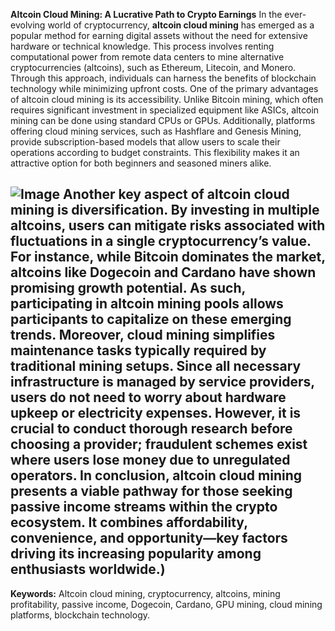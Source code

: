 **Altcoin Cloud Mining: A Lucrative Path to Crypto Earnings**
In the ever-evolving world of cryptocurrency, **altcoin cloud mining** has emerged as a popular method for earning digital assets without the need for extensive hardware or technical knowledge. This process involves renting computational power from remote data centers to mine alternative cryptocurrencies (altcoins), such as Ethereum, Litecoin, and Monero. Through this approach, individuals can harness the benefits of blockchain technology while minimizing upfront costs.
One of the primary advantages of altcoin cloud mining is its accessibility. Unlike Bitcoin mining, which often requires significant investment in specialized equipment like ASICs, altcoin mining can be done using standard CPUs or GPUs. Additionally, platforms offering cloud mining services, such as Hashflare and Genesis Mining, provide subscription-based models that allow users to scale their operations according to budget constraints. This flexibility makes it an attractive option for both beginners and seasoned miners alike.

![Image](https://github.com/user-attachments/assets/d7419ec9-dc67-403f-bf28-8faea5f1f74f)
Another key aspect of altcoin cloud mining is diversification. By investing in multiple altcoins, users can mitigate risks associated with fluctuations in a single cryptocurrency’s value. For instance, while Bitcoin dominates the market, altcoins like Dogecoin and Cardano have shown promising growth potential. As such, participating in altcoin mining pools allows participants to capitalize on these emerging trends.
Moreover, cloud mining simplifies maintenance tasks typically required by traditional mining setups. Since all necessary infrastructure is managed by service providers, users do not need to worry about hardware upkeep or electricity expenses. However, it is crucial to conduct thorough research before choosing a provider; fraudulent schemes exist where users lose money due to unregulated operators.
In conclusion, altcoin cloud mining presents a viable pathway for those seeking passive income streams within the crypto ecosystem. It combines affordability, convenience, and opportunity—key factors driving its increasing popularity among enthusiasts worldwide.)
---
**Keywords:** Altcoin cloud mining, cryptocurrency, altcoins, mining profitability, passive income, Dogecoin, Cardano, GPU mining, cloud mining platforms, blockchain technology.
